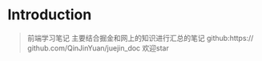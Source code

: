 # Introduction

> 前端学习笔记
主要结合掘金和网上的知识进行汇总的笔记
github:https:// github.com/QinJinYuan/juejin_doc
欢迎star
